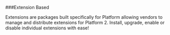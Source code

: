 ###Extension Based

Extensions are packages built specifically for Platform allowing vendors to manage and distribute extensions for Platform 2. Install, upgrade, enable or disable individual extensions with ease!
